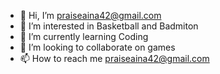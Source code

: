 - 👋 Hi, I’m praiseaina42@gmail.com
- 👀 I’m interested in Basketball and Badmiton
- 🌱 I’m currently learning Coding
- 💞️ I’m looking to collaborate on games
- 📫 How to reach me praiseaina42@gmail.com

<!---
praiseaina26/praiseaina26 is a ✨ special ✨ repository because its `README.md` (this file) appears on your GitHub profile.
You can click the Preview link to take a look at your changes.
--->
